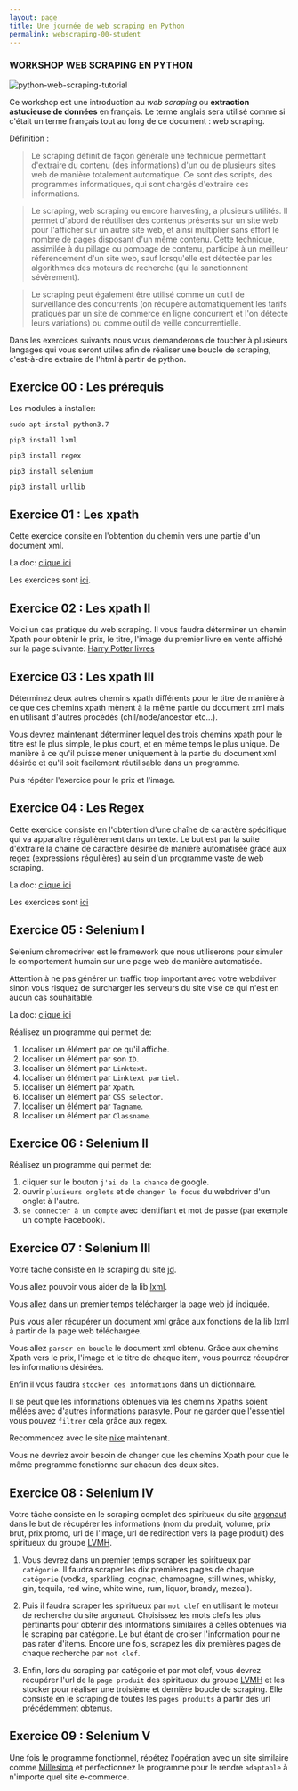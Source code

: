 ```yaml
---
layout: page
title: Une journée de web scraping en Python
permalink: webscraping-00-student
---
```


### WORKSHOP WEB SCRAPING EN PYTHON
![python-web-scraping-tutorial](https://www.dataquest.io/wp-content/uploads/2016/11/python-web-scraping-beautifulsoup-tutorial-1040x520.jpg "python-web-scraping-tutorial")

Ce workshop est une introduction au *web scraping* ou
**extraction astucieuse de données** en français. Le terme anglais sera
utilisé comme si c'était un terme français tout au long
de ce document : web scraping.

Définition :
> Le scraping définit de façon générale une technique permettant d'extraire du contenu (des informations) d'un ou de plusieurs sites web de manière totalement automatique. Ce sont des scripts, des programmes informatiques, qui sont chargés d'extraire ces informations.

> Le scraping, web scraping ou encore harvesting, a plusieurs utilités. Il permet d'abord de réutiliser des contenus présents sur un site web pour l'afficher sur un autre site web, et ainsi multiplier sans effort le nombre de pages disposant d'un même contenu. Cette technique, assimilée à du pillage ou pompage de contenu, participe à un meilleur référencement d'un site web, sauf lorsqu'elle est détectée par les algorithmes des moteurs de recherche (qui la sanctionnent sévèrement). 

> Le scraping peut également être utilisé comme un outil de surveillance des concurrents (on récupère automatiquement les tarifs pratiqués par un site de commerce en ligne concurrent et l'on détecte leurs variations) ou comme outil de veille concurrentielle.


Dans les exercices suivants nous vous demanderons de toucher à plusieurs langages qui vous seront utiles afin de réaliser une boucle de scraping, c'est-à-dire extraire de l'html à partir de python.

## Exercice 00 : Les prérequis

Les modules à installer:
```
sudo apt-instal python3.7

pip3 install lxml

pip3 install regex

pip3 install selenium

pip3 install urllib
```
## Exercice 01 : Les xpath 

Cette exercice consite en l'obtention du chemin vers une partie d'un document xml.

La doc: [clique ici](https://openclassrooms.com/fr/courses/1766341-structurez-vos-donnees-avec-xml/1769083-xpath-localiser-les-donnees)

Les exercices sont [ici](http://learn.onion.net/language=en/35426/w3c-xpath).

## Exercice 02 : Les xpath II

Voici un cas pratique du web scraping.
Il vous faudra déterminer un chemin Xpath pour obtenir le prix, le titre, l'image du premier livre en vente affiché sur la page suivante: [Harry Potter livres](https://www.fnac.com/SearchResult/ResultList.aspx?SCat=0%211&Search=harry+potter&sft=1&sa=0)

## Exercice 03 : Les xpath III

Déterminez deux autres chemins xpath différents pour le titre de manière à ce que ces chemins xpath mènent à la même partie du document xml mais en utilisant d'autres procédés (chil/node/ancestor etc...).

Vous devrez maintenant déterminer lequel des trois chemins xpath pour le titre est le plus simple, le plus court, et en même temps le plus unique. De manière à ce qu'il puisse mener uniquement à la partie du document xml désirée et qu'il soit facilement réutilisable dans un programme.

Puis répéter l'exercice pour le prix et l'image.

## Exercice 04 : Les Regex

Cette exercice consiste en l'obtention d'une chaîne de caractère spécifique qui va apparaître régulièrement dans un texte. Le but est par la suite d'extraire la chaîne de caractère désirée de manière automatisée grâce aux regex (expressions régulières) au sein d'un programme vaste de web scraping.

La doc: [clique ici](https://www.w3schools.com/python/python_regex.asp)

Les exercices sont [ici](https://www.w3resource.com/python-exercises/re/)


## Exercice 05 : Selenium I

Selenium chromedriver est le framework que nous utiliserons pour simuler le comportement humain sur une page web de manière automatisée.

Attention à ne pas générer un traffic trop important avec votre webdriver sinon vous risquez de surcharger les serveurs du site visé ce qui n'est en aucun cas souhaitable.

La doc: [clique ici](https://chromedriver.chromium.org/getting-started)

Réalisez un programme qui permet de:
1) localiser un élément par ce qu'il affiche.
2) localiser un élément par son `ID`.
3) localiser un élément par `Linktext`.
4) localiser un élément par `Linktext partiel`.
5) localiser un élément par `Xpath`.
6) localiser un élément par `CSS selector`.
7) localiser un élément par `Tagname`.
8) localiser un élément par `Classname`.


## Exercice 06 : Selenium II

Réalisez un programme qui permet de:

1) cliquer sur le bouton `j'ai de la chance` de google.
2) ouvrir `plusieurs onglets` et de `changer le focus` du webdriver d'un onglet à l'autre.
3) `se connecter à un compte` avec identifiant et mot de passe (par exemple un compte Facebook).

## Exercice 07 : Selenium III

Votre tâche consiste en le scraping du site [jd](https://www.jdsports.fr/promo/).

Vous allez pouvoir vous aider de la lib [lxml](https://lxml.de/tutorial.html).

Vous allez dans un premier temps télécharger la page web jd indiquée.

Puis vous aller récupérer un document xml grâce aux fonctions de la lib lxml à partir de la page web téléchargée.

Vous allez `parser en boucle` le document xml obtenu. Grâce aux chemins Xpath vers le prix, l'image et le titre de chaque item, vous pourrez récupérer les informations désirées.

Enfin il vous faudra `stocker ces informations` dans un dictionnaire.

Il se peut que les informations obtenues via les chemins Xpaths soient mếlées avec d'autres informations parasyte. Pour ne garder que l'essentiel vous pouvez `filtrer` cela grâce aux regex.

Recommencez avec le site [nike](https://www.nike.com/fr/w/hommes-chaussures-nik1zy7ok) maintenant. 

Vous ne devriez avoir besoin de changer que les chemins Xpath pour que le même programme fonctionne sur chacun des deux sites.

## Exercice 08 : Selenium IV

Votre tâche consiste en le scraping complet des spiritueux du site [argonaut](https://www.argonautliquor.com/) dans le but de récupérer les informations (nom du produit, volume, prix brut, prix promo, url de l'image, url de redirection vers la page produit) des spiritueux du groupe [LVMH](https://www.lvmh.fr/les-maisons/vins-spiritueux/).

1) Vous devrez dans un premier temps scraper les spiritueux par `catégorie`. 
Il faudra scraper les dix premières pages de chaque `catégorie` (vodka, sparkling, cognac, champagne, still wines, whisky, gin, tequila, red wine, white wine, rum, liquor, brandy, mezcal).

2) Puis il faudra scraper les spiritueux par `mot clef` en utilisant le moteur de recherche du site argonaut. Choisissez les mots clefs les plus pertinants pour obtenir des informations similaires à celles obtenues via le scraping par catégorie. 
Le but étant de croiser l'information pour ne pas rater d'items. Encore une fois, scrapez les dix premières pages de chaque recherche par `mot clef`.

3) Enfin, lors du scraping par catégorie et par mot clef, vous devrez récupérer l'url de la `page produit` des spiritueux du groupe [LVMH](https://www.lvmh.fr/les-maisons/vins-spiritueux/) et les stocker pour réaliser une troisième et dernière boucle de scraping. Elle consiste en le scraping de toutes les `pages produits` à partir des url précédemment obtenus.

## Exercice 09 : Selenium V

Une fois le programme fonctionnel, répétez l'opération avec un site similaire comme [Millesima](https://www.millesima.fr/) et perfectionnez le programme pour le rendre `adaptable` à n'importe quel site e-commerce.
